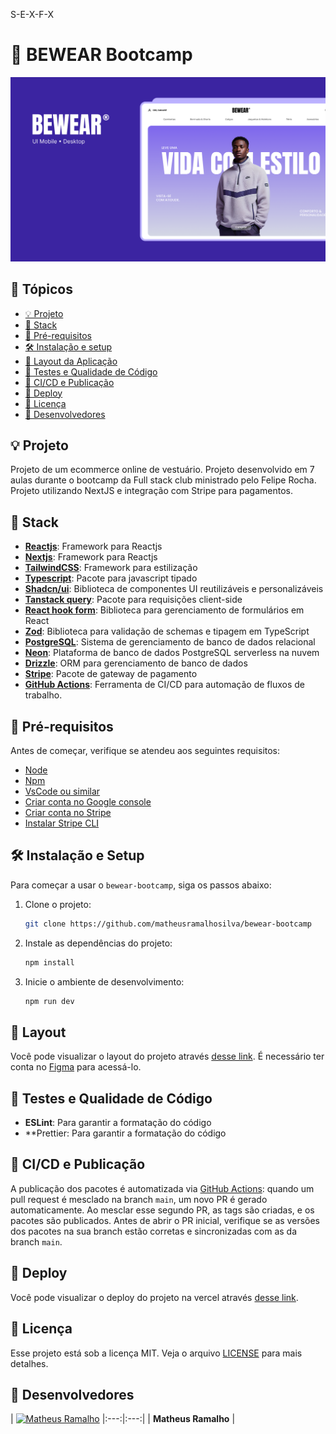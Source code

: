 S-E-X-F-X

# 🚀 BEWEAR Bootcamp

![thumbnail](.github/thumbnail.png?style=flat)

## 📌 Tópicos

- [💡 Projeto](#-projeto)
- [🔗 Stack](#-stack)
- [🛟 Pré-requisitos](#-pré-requisitos)
- [🛠️ Instalação e setup](#-instalação-e-setup)
- [🔖 Layout da Aplicação](#-layout)
- [🧪 Testes e Qualidade de Código](#-testes-e-qualidade-de-código)
- [🚚 CI/CD e Publicação](#-cicd-e-publicação)
- [🚀 Deploy](#-deploy)
- [📝 Licença](#-licença)
- [🧠 Desenvolvedores](#-desenvolvedores)

## 💡 Projeto

Projeto de um ecommerce online de vestuário.
Projeto desenvolvido em 7 aulas durante o bootcamp da Full stack club ministrado pelo Felipe Rocha.
Projeto utilizando NextJS e integração com Stripe para pagamentos.

## 🔗 Stack

- **[Reactjs](https://react.dev/reference/react)**: Framework para Reactjs
- **[Nextjs](https://nextjs.org/docs)**: Framework para Reactjs
- **[TailwindCSS](https://tailwindcss.com/docs/installation/framework-guides/nextjs)**: Framework para estilização
- **[Typescript](https://www.typescriptlang.org)**: Pacote para javascript tipado
- **[Shadcn/ui](https://ui.shadcn.com/)**: Biblioteca de componentes UI reutilizáveis e personalizáveis
- **[Tanstack query](https://tanstack.com/query)**: Pacote para requisições client-side
- **[React hook form](https://react-hook-form.com/)**: Biblioteca para gerenciamento de formulários em React
- **[Zod](https://zod.dev/)**: Biblioteca para validação de schemas e tipagem em TypeScript
- **[PostgreSQL](https://www.postgresql.org/)**: Sistema de gerenciamento de banco de dados relacional
- **[Neon](https://neon.com/)**: Plataforma de banco de dados PostgreSQL serverless na nuvem
- **[Drizzle](https://orm.drizzle.team/)**: ORM para gerenciamento de banco de dados
- **[Stripe](stripe.com)**: Pacote de gateway de pagamento
- **[GitHub Actions](https://docs.github.com/en/actions)**: Ferramenta de CI/CD para automação de fluxos de trabalho.

## 🛟 Pré-requisitos

Antes de começar, verifique se atendeu aos seguintes requisitos:

- [Node](https://nodejs.org)
- [Npm](https://www.npmjs.com/)
- [VsCode ou similar](https://code.visualstudio.com/)
- [Criar conta no Google console]()
- [Criar conta no Stripe]()
- [Instalar Stripe CLI]()

## 🛠️ Instalação e Setup

Para começar a usar o `bewear-bootcamp`, siga os passos abaixo:

1. Clone o projeto:

   ```bash
   git clone https://github.com/matheusramalhosilva/bewear-bootcamp
   ```

1. Instale as dependências do projeto:

   ```bash
   npm install
   ```

2. Inicie o ambiente de desenvolvimento:

   ```bash
   npm run dev
   ```

## 🔖 Layout

Você pode visualizar o layout do projeto através [desse link](). É necessário ter conta no [Figma](https://www.figma.com/design/Dpix6oZH9Xp5apJJVF68xJ/BEWEAR%C2%AE--Bootcamp-?node-id=2001-689&t=IdyHaDl2RMIa3n7o-0) para acessá-lo.


## 🧪 Testes e Qualidade de Código

- **ESLint**: Para garantir a formatação do código
- **Prettier: Para garantir a formatação do código

## 🚚 CI/CD e Publicação

A publicação dos pacotes é automatizada via [GitHub Actions](https://docs.github.com/en/actions): quando um pull request é mesclado na branch `main`, um novo PR é gerado automaticamente. Ao mesclar esse segundo PR, as tags são criadas, e os pacotes são publicados. Antes de abrir o PR inicial, verifique se as versões dos pacotes na sua branch estão corretas e sincronizadas com as da branch `main`.

## 🚀 Deploy

Você pode visualizar o deploy do projeto na vercel através [desse link]().

## 📝 Licença

Esse projeto está sob a licença MIT. Veja o arquivo [LICENSE](LICENSE) para mais detalhes.

## 🧠 Desenvolvedores

| [![Matheus Ramalho](https://avatars.githubusercontent.com/u/15633283?v=4&s=100)](https://github.com/MatheusRamalho)
|:---:|:---:|
| **Matheus Ramalho** |
